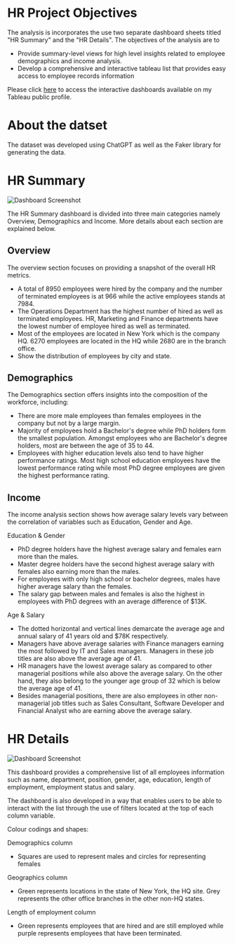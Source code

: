 # HR Project Objectives
The analysis is incorporates the use two separate dashboard sheets titled "HR Summary" and the "HR Details". 
The objectives of the analysis are to 
- Provide summary-level views for high level insights related to employee demographics and income analysis.
- Develop a comprehensive and interactive tableau list that provides easy access to employee records information

Please click [here](https://public.tableau.com/views/HR_Dashboard_17343371058810/HRSummary?:language=en-GB&:sid=&:redirect=auth&:display_count=n&:origin=viz_share_link) to access the interactive dashboards available on my Tableau public profile.

# About the datset <br>
The dataset was developed using ChatGPT as well as the Faker library for generating the data.

# HR Summary <br>
![Dashboard Screenshot](https://github.com/bayyangjie/Tableau-Projects/blob/main/HR%20Dashboard/HR%20Summary.png) <br>

The HR Summary dashboard is divided into three main categories namely Overview, Demographics and Income. More details about each section are explained below.

## Overview
The overview section focuses on providing a snapshot of the overall HR metrics.
- A total of 8950 employees were hired by the company and the number of terminated employees is at 966 while the active employees stands at 7984.
- The Operations Department has the highest number of hired as well as terminated employees. HR, Marketing and Finance departments have the lowest number of employee hired as well as terminated.
- Most of the employees are located in New York which is the company HQ. 6270 employees are located in the HQ while 2680 are in the branch office.
- Show the distribution of employees by city and state.

## Demographics
The Demographics section offers insights into the composition of the workforce, including:
- There are more male employees than females employees in the company but not by a large margin.
- Majority of employees hold a Bachelor's degree while PhD holders form the smallest population. Amongst employees who are Bachelor's degree holders, most are between the age of 35 to 44.
- Employees with higher education levels also tend to have higher performance ratings. Most high school education employees have the lowest performance rating while most PhD degree employees are given the highest performance rating.

## Income
The income analysis section shows how average salary levels vary between the correlation of variables such as Education, Gender and Age.

Education & Gender
- PhD degree holders have the highest average salary and females earn more than the males.
- Master degree holders have the second highest average salary with females also earning more than the males.
- For employees with only high school or bachelor degrees, males have higher average salary than the females.
- The salary gap between males and females is also the highest in employees with PhD degrees with an average difference of $13K.

Age & Salary
- The dotted horizontal and vertical lines demarcate the average age and annual salary of 41 years old and $78K respectively.
- Managers have above average salaries with Finance managers earning the most followed by IT and Sales managers. Managers in these job titles are also above the average age of 41.  
- HR managers have the lowest average salary as compared to other managerial positions while also above the average salary. On the other hand, they also belong to the younger age group of 32 which is below the average age of 41.
- Besides managerial positions, there are also employees in other non-managerial job titles such as Sales Consultant, Software Developer and Financial Analyst who are earning above the average salary.

# HR Details <br>
![Dashboard Screenshot](https://github.com/bayyangjie/Tableau-Projects/blob/main/HR%20Dashboard/HR%20Details.png) <br>

This dashboard provides a comprehensive list of all employees information such as name, department, position, gender, age, education, length of employment, employment status and salary. 

The dashboard is also developed in a way that enables users to be able to interact with the list through the use of filters located at the top of each column variable.

Colour codings and shapes:<br>

Demographics column
- Squares are used to represent males and circles for representing females

Geographics column
- Green represents locations in the state of New York, the HQ site. Grey represents the other office branches in the other non-HQ states.

Length of employment column
- Green represents employees that are hired and are still employed while purple represents employees that have been terminated.
